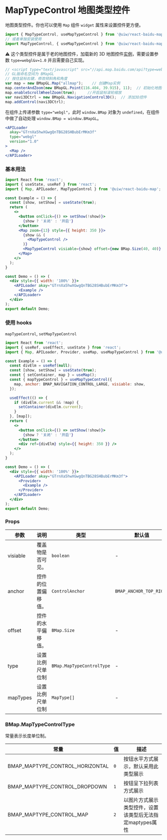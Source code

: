 MapTypeControl 地图类型控件
===

地图类型控件。你也可以使用 `Map` 组件 `widget` 属性来设置控件更方便。

```jsx
import { MapTypeControl, useMapTypeControl } from '@uiw/react-baidu-map';
// 或者单独安装使用
import MapTypeControl, { useMapTypeControl } from '@uiw/react-baidu-map-type-control';
```

⚠️ 这个类型控件是属于老的地图控件，加载新的 3D 地图控件[实例](http://lbsyun.baidu.com/jsdemo.htm#webgl2_1)，需要设置参数 `type=webgl&v=1.0`<!--rehype:style=background-color: #f44336; color: #fff;--> 并且需要自己实现。

```js
// <script type="text/javascript" src="//api.map.baidu.com/api?type=webgl&v=1.0&ak=您的密钥"></script>
// GL版命名空间为 BMapGL
// 按住鼠标右键，修改倾斜角和角度
var map = new BMapGL.Map("allmap");    // 创建Map实例
map.centerAndZoom(new BMapGL.Point(116.404, 39.915), 11);  // 初始化地图,设置中心点坐标和地图级别
map.enableScrollWheelZoom(true);     //开启鼠标滚轮缩放
var navi3DCtrl = new BMapGL.NavigationControl3D();  // 添加3D控件
map.addControl(navi3DCtrl);
```

在组件上传递参数 `type="webgl"`<!--rehype:style=background-color: #f44336; color: #fff;-->，此时 `window.BMap`<!--rehype:style=background-color: #f44336; color: #fff;--> 对象为 `undefined`，在组件中做了自动处理 `window.BMap = window.BMapGL`<!--rehype:style=background-color: #f44336; color: #fff;-->。

```jsx
<APILoader
  akay="GTrnXa5hwXGwgQnTBG28SHBubErMKm3f"
  type="webgl"
  version="1.0"
>
  <Map />
</APILoader>
```

### 基本用法

```jsx mdx:preview
import React from 'react';
import { useState, useRef } from 'react';
import { Map, APILoader, MapTypeControl } from '@uiw/react-baidu-map';

const Example = () => {
  const [show, setShow] = useState(true);
  return (
    <>
      <button onClick={() => setShow(!show)}>
        {show ? '关闭' : '开启'}
      </button>
      <Map zoom={13} style={{ height: 350 }}>
        {show && (
          <MapTypeControl />
        )}
        <MapTypeControl visiable={show} offset={new BMap.Size(40, 40)} anchor={BMAP_ANCHOR_TOP_RIGHT} />
      </Map>
    </>
  );
}

const Demo = () => (
  <div style={{ width: '100%' }}>
    <APILoader akay="GTrnXa5hwXGwgQnTBG28SHBubErMKm3f">
      <Example />
    </APILoader>
  </div>
);
export default Demo;
```


### 使用 hooks

`mapTypeControl`, `setMapTypeControl`

```jsx mdx:preview
import React from 'react';
import { useRef, useEffect, useState } from 'react';
import { Map, APILoader, Provider, useMap, useMapTypeControl } from '@uiw/react-baidu-map';

const Example = () => {
  const divElm = useRef(null);
  const [show, setShow] = useState(true);
  const { setContainer, map } = useMap();
  const { mapTypeControl } = useMapTypeControl({
    map, anchor: BMAP_NAVIGATION_CONTROL_LARGE, visiable: show,
  });

  useEffect(() => {
    if (divElm.current && !map) {
      setContainer(divElm.current);
    }
  }, [map]);
  return (
    <>
      <button onClick={() => setShow(!show)}>
        {show ? '关闭' : '开启'}
      </button>
      <div ref={divElm} style={{ height: 350 }} />
    </>
  );
}

const Demo = () => (
  <div style={{ width: '100%' }}>
    <APILoader akay="GTrnXa5hwXGwgQnTBG28SHBubErMKm3f">
      <Provider>
        <Example />
      </Provider>
    </APILoader>
  </div>
);
export default Demo;
```

### Props

| 参数 | 说明 | 类型 | 默认值 |
| ----- | ----- | ----- | ----- |
| visiable | 覆盖物是否可见。 | `boolean` | - |
| anchor | 控件的位置偏移值。| `ControlAnchor` | `BMAP_ANCHOR_TOP_RIGHT` |
| offset | 控件的水平偏移值。 | `BMap.Size` | - |
| type | 设置比例尺单位制 | `BMap.MapTypeControlType` | - |
| mapTypes | 设置比例尺单位制 | `MapType[]` | - |

### BMap.MapTypeControlType

常量表示长度单位制。

| 常量 | 值 | 描述 |
| ----- | ----- | ----- |
| BMAP_MAPTYPE_CONTROL_HORIZONTAL | `0` | 按钮水平方式展示，默认采用此类型展示 |
| BMAP_MAPTYPE_CONTROL_DROPDOWN | `1` | 按钮呈下拉列表方式展示 |
| BMAP_MAPTYPE_CONTROL_MAP | `2` | 以图片方式展示类型控件，设置该类型后无法指定maptypes属性 |